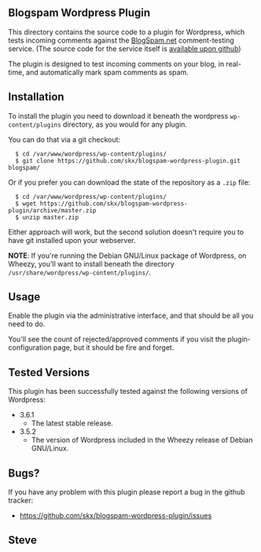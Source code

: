 Blogspam Wordpress Plugin
-------------------------

This directory contains the source code to a plugin for Wordpress, which tests incoming comments against the [BlogSpam.net](http://blogspam.net/) comment-testing service.  (The source code for the service itself is [available upon github](https://github.com/skx/blogspam.js/))

The plugin is designed to test incoming comments on your blog, in real-time, and automatically mark spam comments as spam.


Installation
------------

To install the plugin you need to download it beneath the wordpress `wp-content/plugins` directory,
as you would for any plugin.

You can do that via a git checkout:

      $ cd /var/www/wordpress/wp-content/plugins/
      $ git clone https://github.com/skx/blogspam-wordpress-plugin.git blogspam/

Or if you prefer you can download the state of the repository as a `.zip` file:

      $ cd /var/www/wordpress/wp-content/plugins/
      $ wget https://github.com/skx/blogspam-wordpress-plugin/archive/master.zip
      $ unzip master.zip

Either approach will work, but the second solution doesn't require you to have git installed upon your webserver.

**NOTE**: If you're running the Debian GNU/Linux package of Wordpress, on Wheezy, you'll want to install beneath the directory `/usr/share/wordpress/wp-content/plugins/`.


Usage
-----

Enable the plugin via the administrative interface, and that should be all you
need to do.

You'll see the count of rejected/approved comments if you visit the
plugin-configuration page, but it should be fire and forget.


Tested Versions
---------------

This plugin has been successfully tested against the following versions
of Wordpress:

* 3.6.1
   * The latest stable release.
* 3.5.2
   * The version of Wordpress included in the Wheezy release of Debian GNU/Linux.


Bugs?
-----

If you have any problem with this plugin please report a bug in the github
tracker:

 * https://github.com/skx/blogspam-wordpress-plugin/issues


Steve
---
